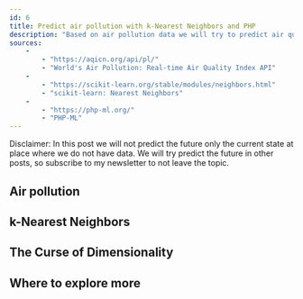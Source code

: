 ```yaml
---
id: 6
title: Predict air pollution with k-Nearest Neighbors and PHP
description: "Based on air pollution data we will try to predict air quality in a place where we do not have data. I will present k-Nearest Neighbors algorithm and how to implement such prediction in PHP using php-ml."
sources:
    -
        - "https://aqicn.org/api/pl/"
        - "World's Air Pollution: Real-time Air Quality Index API"
    -
        - "https://scikit-learn.org/stable/modules/neighbors.html"
        - "scikit-learn: Nearest Neighbors"
    -
        - "https://php-ml.org/"
        - "PHP-ML"
---
```


Disclaimer: In this post we will not predict the future only the current state at place where we do not have data. 
We will try predict the future in other posts, so subscribe to my newsletter to not leave the topic.

## Air pollution

## k-Nearest Neighbors

## The Curse of Dimensionality

## Where to explore more

